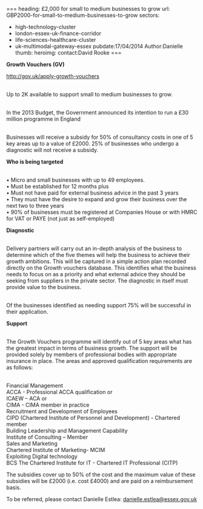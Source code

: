 ===
heading: £2,000 for small to medium businesses to grow
url: GBP2000-for-small-to-medium-businesses-to-grow
sectors:
  - high-technology-cluster
  - london-essex-uk-finance-corridor
  - life-sciences-healthcare-cluster
  - uk-multimodal-gateway-essex 
pubdate:17/04/2014
Author:Danielle
thumb:
heroimg:
contact:David Rooke
===
<p><strong>Growth Vouchers (GV) </strong></p><p><a href='http://gov.uk/apply-growth-vouchers'>http://gov.uk/apply-growth-vouchers</a></p><p><br/>Up to 2K available to support small to medium businesses to grow.<br/> </p><p>In the 2013 Budget, the Government announced its intention to run a £30 million programme in England</p><p><br/>Businesses will receive a subsidy for 50% of consultancy costs in one of 5 key areas up to a value of £2000. 25% of businesses who undergo a diagnostic will not receive a subsidy.</p><p><strong>Who is being targeted</strong><br/> </p><p>• Micro and small businesses with up to 49 employees.<br/>• Must be established for 12 months plus<br/>• Must not have paid for external business advice in the past 3 years<br/>• They must have the desire to expand and grow their business over the next two to three years<br/>• 90% of businesses must be registered at Companies House or with HMRC for VAT or PAYE (not just as self-employed)</p><p><strong>Diagnostic</strong></p><p><br/>Delivery partners will carry out an in-depth analysis of the business to determine which of the five themes will help the business to achieve their growth ambitions. This will be captured in a simple action plan recorded directly on the Growth vouchers database. This identifies what the business needs to focus on as a priority and what external advice they should be seeking from suppliers in the private sector. The diagnostic in itself must provide value to the business.<br/> </p><p>Of the businesses identified as needing support 75% will be successful in their application.</p><p><strong>Support</strong><br/> </p><p>The Growth Vouchers programme will identify out of 5 key areas what has the greatest impact in terms of business growth. The support will be provided solely by members of professional bodies with appropriate insurance in place. The areas and approved qualification requirements are as follows:<br/> </p><p>Financial Management<br/>ACCA - Professional ACCA qualification or<br/>ICAEW – ACA or<br/>CIMA - CIMA member in practice<br/>Recruitment and Development of Employees<br/>CIPD (Chartered Institute of Personnel and Development) - Chartered member<br/>Building Leadership and Management Capability<br/>Institute of Consulting – Member<br/>Sales and Marketing<br/>Chartered Institute of Marketing- MCIM<br/>Exploiting Digital technology<br/>BCS The Chartered Institute for IT - Chartered IT Professional (CITP)</p><p>The subsidies cover up to 50% of the cost and the maximum value of these subsidies will be £2000 (i.e. cost £4000) and are paid on a reimbursement basis.</p><p>To be referred, please contact Danielle Estlea: <a href='mailto:danielle.estlea@essex.gov.uk'>danielle.estlea@essex.gov.uk</a><br/> </p>